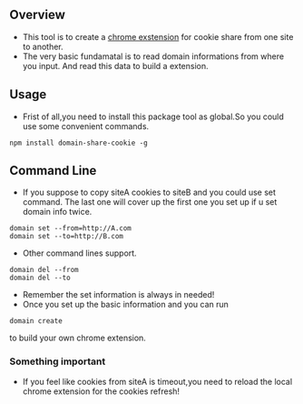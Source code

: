 ## Overview
- This tool is to create a <a href="https://developer.chrome.com/docs/extensions/mv3/getstarted/">chrome exstension</a> for cookie share from one site to another.
- The very basic fundamatal is to read domain informations from where you input. And read this data to build a extension.

## Usage
- Frist of all,you need to install this package tool as global.So you could use some convenient commands.
```
npm install domain-share-cookie -g
```

## Command Line 
- If you suppose to copy siteA cookies to siteB and you could use set command. The last one will cover up the first one you set up if u set domain info twice.
```
domain set --from=http://A.com
domain set --to=http://B.com
```
- Other command lines support.
```
domain del --from
domain del --to
```
- Remember the set information is always in needed!
- Once you set up the basic information and you can run
```
domain create
```
to build your own chrome extension.

### Something important
- If you feel like cookies from siteA is timeout,you need to reload the local chrome extension for the cookies refresh!